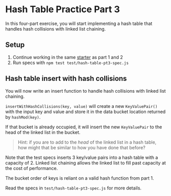 # Hash Table Practice Part 3

In this four-part exercise, you will start implementing a hash table that
handles hash collisions with linked list chaining.

## Setup

1. Continue working in the same [starter] as part 1 and 2
2. Run specs with `npm test test/hash-table-pt3-spec.js`

## Hash table insert with hash collisions

You will now write an insert function to handle hash collisions with linked
list chaining.

`insertWithHashCollisions(key, value)` will create a new `KeyValuePair()`
with the input key and value and store it in the data bucket location returned
by `hashMod(key)`.

If that bucket is already occupied, it will insert the new `KeyValuePair` to
the head of the linked list in the bucket.

> Hint: if you are to add to the *head* of the linked list in a hash
> table, how might that be similar to how you have done that before?

Note that the test specs inserts 3 key/value pairs into a hash table with a
capacity of 2. Linked list chaining allows the linked list to fill past
capacity at the cost of performance.

The bucket order of keys is reliant on a valid hash function from part 1.

Read the specs in `test/hash-table-pt3-spec.js` for more details.


[starter]: https://github.com/appacademy-starters/hash-tables-practice
